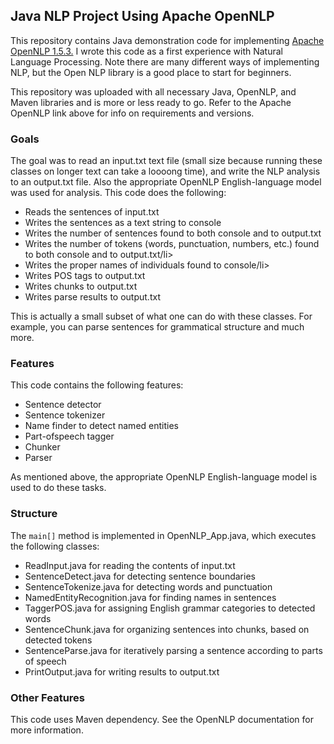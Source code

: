 <html lang="en">
<h2>Java NLP Project Using Apache OpenNLP</h2>
<p>
This repository contains Java demonstration code for implementing <a href="https://opennlp.apache.org/">Apache OpenNLP 1.5.3.</a> I wrote this code as a first experience with Natural Language Processing. Note there are many different ways of implementing NLP, but the Open NLP library is a good place to start for beginners.
</p>
<p>
This repository was uploaded with all necessary Java, OpenNLP, and Maven libraries and is more or less ready to go. Refer to the Apache OpenNLP link above for info on requirements and versions.
</p>
<h3>Goals</h3>
<p>The goal was to read an input.txt text file (small size because running these classes on longer text can take a loooong time), and write the NLP analysis to an output.txt file. Also the appropriate OpenNLP English-language model was used for analysis. This code does the following:</p>
<ul>
<li>Reads the sentences of input.txt</li>
<li>Writes the sentences as a text string to console</li>
<li>Writes the number of sentences found to both console and to output.txt</li>
<li>Writes the number of tokens (words, punctuation, numbers, etc.) found to both console and to output.txt/li>
<li>Writes the proper names of individuals found to console/li>
<li>Writes POS tags to output.txt</li>
<li>Writes chunks to output.txt</li>
<li>Writes parse results to output.txt</li>
</ul>

<p>This is actually a small subset of what one can do with these classes. For example, you can parse sentences for grammatical structure and much more.</p>


<h3>Features</h3>
<p>
This code contains the following features:</p>
<ul>
<li>Sentence detector</li>
<li>Sentence tokenizer</li>
<li>Name finder to detect named entities</li>
<li>Part-ofspeech tagger</li>
<li>Chunker</li>
<li>Parser</li>
</ul>

<p>As mentioned above, the appropriate OpenNLP English-language model is used to do these tasks.</p>

<h3>Structure</h3>
<p>
The <code>main[]</code> method is implemented in OpenNLP_App.java, which executes the following classes:
<ul>
<li>ReadInput.java for reading the contents of input.txt</li>
<li>SentenceDetect.java for detecting sentence boundaries</li>
<li>SentenceTokenize.java for detecting words and punctuation</li>
<li>NamedEntityRecognition.java for finding names in sentences</li>
<li>TaggerPOS.java for assigning English grammar categories to detected words</li>
<li>SentenceChunk.java for organizing sentences into chunks, based on detected tokens</li>
<li>SentenceParse.java for iteratively parsing a sentence according to parts of speech</li>
<li>PrintOutput.java for writing results to output.txt</li>
</ul>
</p>
<h3>Other Features</h3>
<p>
This code uses Maven dependency. See the OpenNLP documentation for more information.
</p>
</body>
</html>
